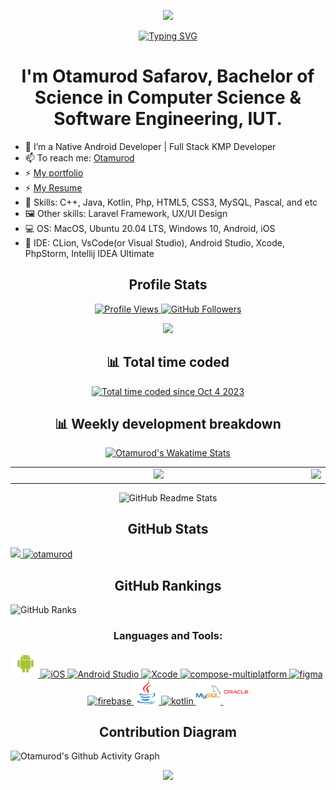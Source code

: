<!-- Profile Header -->
<p align="center">
  <img src="https://capsule-render.vercel.app/api?type=waving&color=gradient&text=Hello+There+👋&height=100&section=header"/>
</p>

<!-- Typing SVG -->
<p align="center">
  <a href="https://github.com/DenverCoder1/readme-typing-svg">
    <img src="https://readme-typing-svg.herokuapp.com?font=Time+New+Roman&color=%23C8BE25&size=25&center=true&vCenter=true&width=500&height=100&lines=Welcome+To+My+Github+Profile;Find+Out+My+Projects+Here..." alt="Typing SVG">
  </a>
</p>

<!-- Introduction -->
<h1 align="center">I'm Otamurod Safarov, Bachelor of Science in Computer Science & Software Engineering, IUT.</h1>

<!-- Bio and Skills -->
<p align="center"> 
  <ul>
    <li>🔭 I’m a Native Android Developer | Full Stack KMP Developer</li>
    <li>📫 To reach me: <a href="https://otamurod.github.io">Otamurod</a></li>
    <li>⚡ <a href="https://otamurods-devpage.jimdosite.com/">My portfolio</a></li>
    <li>⚡ <a href="https://github.com/otamurod/resume">My Resume</a></li>
    <li>🧩 Skills: C++, Java, Kotlin, Php, HTML5, CSS3, MySQL, Pascal, and etc</li>
    <li>🖼 Other skills: Laravel Framework, UX/UI Design</li>
    <li>💻 OS: MacOS, Ubuntu 20.04 LTS, Windows 10, Android, iOS</li>
    <li>🔧 IDE: CLion, VsCode(or Visual Studio), Android Studio, Xcode, PhpStorm, Intellij IDEA Ultimate</li>
  </ul>
</p>

<p align="center">
  <h2 align="center">Profile Stats</h2>
</p>

<p align="center">
  <a href="https://github.com/otamurod">
    <img src="https://komarev.com/ghpvc/?username=otamurod&&style=for-the-badge" alt="Profile Views" />
  </a>
  
  <a href="https://github.com/otamurod?tab=followers">
    <img src="https://img.shields.io/github/followers/otamurod?label=Followers&logo=GitHub&style=for-the-badge" alt="GitHub Followers" />
  </a>  
</p>

<!-- Image -->
<p align="center">
  <img height="70em" src="http://cdn.onlinewebfonts.com/svg/img_529337.png">
</p>

<!-- Total time coded -->
<p align="center">
  <h2 align="center">📊 Total time coded </h2>
</p>

<p align="center">
  <a href="https://wakatime.com/@018af96f-cc66-4e21-a00c-028b0e9f72bb">
    <img src="https://wakatime.com/badge/user/018af96f-cc66-4e21-a00c-028b0e9f72bb.svg?style=for-the-badge" alt="Total time coded since Oct 4 2023" />
  </a>
</p>

<!-- Weekly development breakdown -->
<p align="center">
  <h2 align="center">📊 Weekly development breakdown</h2>
</p>

<p align="center">
  <a href="https://wakatime.com/@otamurod">
    <img src="https://github-readme-stats.vercel.app/api/wakatime?username=otamurod&theme=radical" alt="Otamurod's Wakatime Stats">
  </a>
</p>

<!-- Languages & Coding Activity -->
<p align="center">
  <table style="width:100%;" align="center">
    <tr>
        <td style="width:100%; text-align:center;">
            <img src="https://wakatime.com/share/@otamurod/681132bf-28b1-4917-a13c-d8eb1ee9a106.svg" style="width:100%;"/>
        </td>
        <td style="width:100%; text-align:center;">
            <img src="https://wakatime.com/share/@otamurod/e426474e-26a6-4737-9a69-e8a5f141d0b7.svg" style="width:100%;"/>
        </td>
    </tr>
</table>
</p>

<!-- GitHub Stats -->
<p align="center">
  <img width="100px" src="https://res.cloudinary.com/anuraghazra/image/upload/v1594908242/logo_ccswme.svg" alt="GitHub Readme Stats" />
  <h2 align="center">GitHub Stats</h2>
  <a href="https://github.com/otamurod">
    <img height="180em" src="https://github-readme-stats-eight-theta.vercel.app/api?username=otamurod&show_icons=true&theme=tokyonight&count_private=true"/>
    <img height="180em" src="https://github-readme-stats.vercel.app/api/top-langs/?username=otamurod&show_icons=true&theme=tokyonight&layout=compact" alt="otamurod" />
  </a>
</p>

<!-- GitHub Rankings -->
<p align="center">
  <h2 align="center">GitHub Rankings</h2>
  <img src="https://github-profile-trophy.vercel.app/?username=otamurod&theme=radical" alt="GitHub Ranks" />
</p>

<!-- Languages and Tools -->
<h3 align="center">Languages and Tools:</h3>
<p align="center"> 
  <a href="https://developer.android.com" target="_blank" rel="noreferrer"> <img src="https://raw.githubusercontent.com/devicons/devicon/master/icons/android/android-original-wordmark.svg" alt="Android" width="40" height="40"/> </a> 
  <a href="https://developer.apple.com/ios/" target="_blank" rel="noreferrer"> <img src="https://github.com/gilbarbara/logos/blob/main/logos/apple.svg" alt="iOS" width="40" height="40"/> </a>
  <a href="https://developer.android.com/studio/" target="_blank" rel="noreferrer"> <img src="https://upload.wikimedia.org/wikipedia/commons/c/c1/Android_Studio_icon_%282023%29.svg" alt="Android Studio" width="40" height="40"/> </a> 
  <a href="https://developer.apple.com/xcode/" target="_blank" rel="noreferrer"> <img src="https://github.com/gilbarbara/logos/blob/main/logos/xcode.svg" alt="Xcode" width="40" height="40"/> </a> 
  <a href="https://www.jetbrains.com/lp/compose-multiplatform/" target="_blank" rel="noreferrer"> <img src="https://github.com/gilbarbara/logos/blob/main/logos/compose-multiplatform.svg" alt="compose-multiplatform" width="40" height="40"/> </a> 
  <a href="https://www.figma.com/" target="_blank" rel="noreferrer"> <img src="https://www.vectorlogo.zone/logos/figma/figma-icon.svg" alt="figma" width="40" height="40"/> </a> 
  <a href="https://firebase.google.com/" target="_blank" rel="noreferrer"> <img src="https://www.vectorlogo.zone/logos/firebase/firebase-icon.svg" alt="firebase" width="40" height="40"/> </a> 
  <a href="https://www.java.com" target="_blank" rel="noreferrer"> <img src="https://raw.githubusercontent.com/devicons/devicon/master/icons/java/java-original.svg" alt="java" width="40" height="40"/> </a> 
  <a href="https://kotlinlang.org" target="_blank" rel="noreferrer"> <img src="https://www.vectorlogo.zone/logos/kotlinlang/kotlinlang-icon.svg" alt="kotlin" width="40" height="40"/> </a> 
  <a href="https://www.mysql.com/" target="_blank" rel="noreferrer"> <img src="https://raw.githubusercontent.com/devicons/devicon/master/icons/mysql/mysql-original-wordmark.svg" alt="mysql" width="40" height="40"/> </a> 
  <a href="https://www.oracle.com/" target="_blank" rel="noreferrer"> <img src="https://raw.githubusercontent.com/devicons/devicon/master/icons/oracle/oracle-original.svg" alt="oracle" width="40" height="40"/> </a>
</p>

<!-- Contribution Diagram -->
<p align="center">
  <h2 align="center">Contribution Diagram</h2>
  <img src="https://github-readme-activity-graph.vercel.app/graph?username=otamurod&theme=dracula" alt="Otamurod's Github Activity Graph">
</p>

<!-- Closing statement -->
<p align="center">
  <img src="https://capsule-render.vercel.app/api?type=waving&color=gradient&text=Take+Care&height=100&section=footer"/>
</p>
